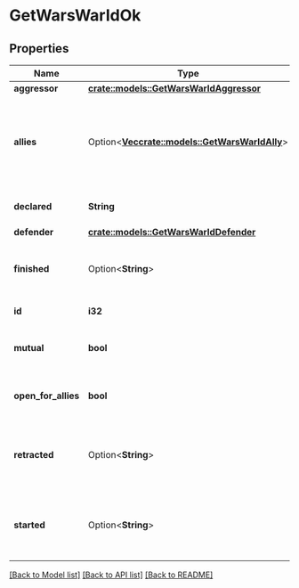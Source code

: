 # GetWarsWarIdOk

## Properties

Name | Type | Description | Notes
------------ | ------------- | ------------- | -------------
**aggressor** | [**crate::models::GetWarsWarIdAggressor**](get_wars_war_id_aggressor.md) |  | 
**allies** | Option<[**Vec<crate::models::GetWarsWarIdAlly>**](get_wars_war_id_ally.md)> | allied corporations or alliances, each object contains either corporation_id or alliance_id | [optional]
**declared** | **String** | Time that the war was declared | 
**defender** | [**crate::models::GetWarsWarIdDefender**](get_wars_war_id_defender.md) |  | 
**finished** | Option<**String**> | Time the war ended and shooting was no longer allowed | [optional]
**id** | **i32** | ID of the specified war | 
**mutual** | **bool** | Was the war declared mutual by both parties | 
**open_for_allies** | **bool** | Is the war currently open for allies or not | 
**retracted** | Option<**String**> | Time the war was retracted but both sides could still shoot each other | [optional]
**started** | Option<**String**> | Time when the war started and both sides could shoot each other | [optional]

[[Back to Model list]](../README.md#documentation-for-models) [[Back to API list]](../README.md#documentation-for-api-endpoints) [[Back to README]](../README.md)


